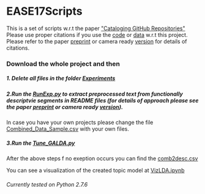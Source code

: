 # EASE17Scripts

This is a set of scripts w.r.t the paper ["Cataloging GitHub Repositories"](http://dl.acm.org/citation.cfm?doid=3084226.3084287)
Please use proper citations if you use the [code](https://github.com/abhishek9sharma/EASE17Scripts) or [data](https://github.com/abhishek9sharma/abhishek9sharma.github.io/tree/master/DataSets/EASE17Paper) w.r.t this project. Please refer to the paper [preprint](https://github.com/abhishek9sharma/abhishek9sharma.github.io/blob/master/Papers/EASE17abhishek_preprint.pdf) or camera ready [version](http://dl.acm.org/citation.cfm?doid=3084226.3084287) for details of citations.


### Download the whole project and then

##### 1. Delete all files in the folder [Experiments](https://github.com/abhishek9sharma/EASE17Scripts/tree/master/Experiments)

##### 2.Run the [RunExp.py](https://github.com/abhishek9sharma/EASE17Scripts/blob/master/RunExp.py) to extract preprocessed text from functionally descriptvie segments in README files (for details of approach please see the  paper [preprint](https://github.com/abhishek9sharma/abhishek9sharma.github.io/blob/master/Papers/EASE17abhishek_preprint.pdf) or camera ready [version](http://dl.acm.org/citation.cfm?doid=3084226.3084287)).

   In case you have your own projects please change the file [Combined_Data_Sample.csv](https://github.com/abhishek9sharma/EASE17Scripts/blob/master/CONFIG/Combined_Data_Sample.csv) with your own files.
##### 3.Run the [Tune_GALDA.py](https://github.com/abhishek9sharma/EASE17Scripts/blob/master/GALDA/Tune_GALDA.py)

After the above steps f no exeption occurs you can find the [comb2desc.csv](https://github.com/abhishek9sharma/EASE17Scripts/blob/master/Experiments/REPOPROPS/comb2desc.csv)

You can see a visualization of the created topic model at [VizLDA.ipynb](http://nbviewer.jupyter.org/github/abhishek9sharma/EASE17Scripts/blob/bec18fc1bc4b964d889752d7cb8b534973d887ba/VizLDA.ipynb)

###### Currently tested on Python 2.7.6




